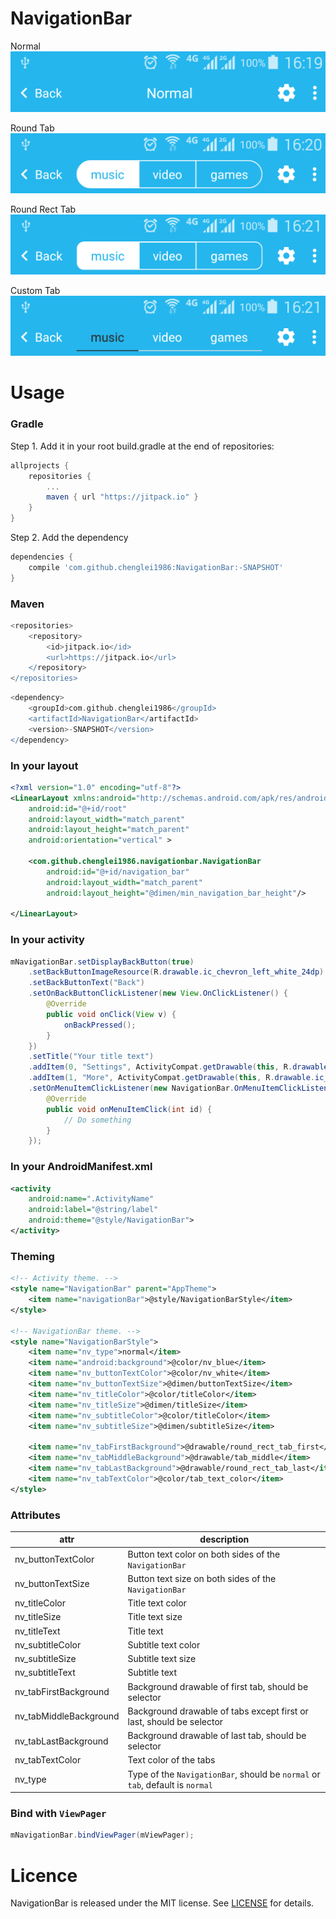 # NavigationBar

Normal
![normal](screenshots/normal.png)

Round Tab
![round_tab](screenshots/round_tab.png)

Round Rect Tab
![round_rect_tab](screenshots/round_rect_tab.png)

Custom Tab
![custom_tab](screenshots/custom_tab.png)

# Usage

### Gradle
Step 1. Add it in your root build.gradle at the end of repositories:

```groovy
allprojects {
	repositories {
		...
		maven { url "https://jitpack.io" }
	}
}
```

Step 2. Add the dependency

```groovy
dependencies {
    compile 'com.github.chenglei1986:NavigationBar:-SNAPSHOT'
}
```

### Maven
```groovy
<repositories>
	<repository>
	    <id>jitpack.io</id>
	    <url>https://jitpack.io</url>
	</repository>
</repositories>
```
```groovy
<dependency>
    <groupId>com.github.chenglei1986</groupId>
    <artifactId>NavigationBar</artifactId>
    <version>-SNAPSHOT</version>
</dependency>
```

### In your layout
```xml
<?xml version="1.0" encoding="utf-8"?>
<LinearLayout xmlns:android="http://schemas.android.com/apk/res/android"
    android:id="@+id/root"
    android:layout_width="match_parent"
    android:layout_height="match_parent"
    android:orientation="vertical" >

    <com.github.chenglei1986.navigationbar.NavigationBar
        android:id="@+id/navigation_bar"
        android:layout_width="match_parent"
        android:layout_height="@dimen/min_navigation_bar_height"/>

</LinearLayout>
```
### In your activity

```java
mNavigationBar.setDisplayBackButton(true)
    .setBackButtonImageResource(R.drawable.ic_chevron_left_white_24dp)
    .setBackButtonText("Back")
    .setOnBackButtonClickListener(new View.OnClickListener() {
        @Override
        public void onClick(View v) {
            onBackPressed();
        }
    })
    .setTitle("Your title text")
    .addItem(0, "Settings", ActivityCompat.getDrawable(this, R.drawable.ic_settings_white_24dp))
    .addItem(1, "More", ActivityCompat.getDrawable(this, R.drawable.ic_more_vert_white_24dp))
    .setOnMenuItemClickListener(new NavigationBar.OnMenuItemClickListener() {
        @Override
        public void onMenuItemClick(int id) {
            // Do something
        }
    });
```

### In your AndroidManifest.xml

```xml
<activity
    android:name=".ActivityName"
    android:label="@string/label"
    android:theme="@style/NavigationBar">
</activity>
```

### Theming

```xml
<!-- Activity theme. -->
<style name="NavigationBar" parent="AppTheme">
    <item name="navigationBar">@style/NavigationBarStyle</item>
</style>

<!-- NavigationBar theme. -->
<style name="NavigationBarStyle">
    <item name="nv_type">normal</item>
    <item name="android:background">@color/nv_blue</item>
    <item name="nv_buttonTextColor">@color/nv_white</item>
    <item name="nv_buttonTextSize">@dimen/buttonTextSize</item>
    <item name="nv_titleColor">@color/titleColor</item>
    <item name="nv_titleSize">@dimen/titleSize</item>
    <item name="nv_subtitleColor">@color/titleColor</item>
    <item name="nv_subtitleSize">@dimen/subtitleSize</item>

    <item name="nv_tabFirstBackground">@drawable/round_rect_tab_first</item>
    <item name="nv_tabMiddleBackground">@drawable/tab_middle</item>
    <item name="nv_tabLastBackground">@drawable/round_rect_tab_last</item>
    <item name="nv_tabTextColor">@color/tab_text_color</item>
</style>
```

### Attributes

|attr                          |description                                                                  |
|------------------------------|-----------------------------------------------------------------------------|
|nv_buttonTextColor            |Button text color on both sides of the `NavigationBar`                       |
|nv_buttonTextSize             |Button text size on both sides of the `NavigationBar`                        |
|nv_titleColor                 |Title text color                                                             |
|nv_titleSize                  |Title text size                                                              |
|nv_titleText                  |Title text                                                                   |
|nv_subtitleColor              |Subtitle text color                                                          |
|nv_subtitleSize               |Subtitle text size                                                           |
|nv_subtitleText               |Subtitle text                                                                |
|nv_tabFirstBackground         |Background drawable of first tab, should be selector                         |
|nv_tabMiddleBackground        |Background drawable of tabs except first or last, should be selector         |
|nv_tabLastBackground          |Background drawable of last tab, should be selector                          |
|nv_tabTextColor               |Text color of the tabs                                                       |
|nv_type                       |Type of the `NavigationBar`, should be `normal` or `tab`, default is `normal`|

### Bind with `ViewPager`

```java
mNavigationBar.bindViewPager(mViewPager);
```

# Licence

NavigationBar is released under the MIT license. See [LICENSE](/LICENSE) for details.
